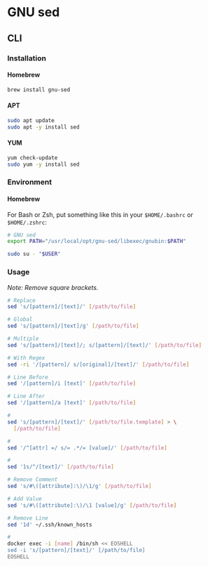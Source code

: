 # GNU sed

## CLI

### Installation

#### Homebrew

```sh
brew install gnu-sed
```

#### APT

```sh
sudo apt update
sudo apt -y install sed
```

#### YUM

```sh
yum check-update
sudo yum -y install sed
```

### Environment

#### Homebrew

For Bash or Zsh, put something like this in your `$HOME/.bashrc` or `$HOME/.zshrc`:

```sh
# GNU sed
export PATH="/usr/local/opt/gnu-sed/libexec/gnubin:$PATH"
```

```sh
sudo su - "$USER"
```

### Usage

*Note: Remove square brackets.*

```sh
# Replace
sed 's/[pattern]/[text]/' [/path/to/file]

# Global
sed 's/[pattern]/[text]/g' [/path/to/file]

# Multiple
sed 's/[pattern]/[text]/; s/[pattern]/[text]/' [/path/to/file]

# With Regex
sed -ri '/[pattern]/ s/[original]/[text]/' [/path/to/file]

# Line Before
sed '/[pattern]/i [text]' [/path/to/file]

# Line After
sed '/[pattern]/a [text]' [/path/to/file]

#
sed 's/[pattern]/[text]/' [/path/to/file.template] > \
  [/path/to/file]

#
sed '/^[attr] =/ s/= .*/= [value]/' [/path/to/file]

#
sed '1s/^/[text]/' [/path/to/file]

# Remove Comment
sed 's/#\([attribute]:\)/\1/g' [/path/to/file]

# Add Value
sed 's/#\([attribute]:\)/\1 [value]/g' [/path/to/file]

# Remove Line
sed '1d' ~/.ssh/known_hosts

#
docker exec -i [name] /bin/sh << EOSHELL
sed -i 's/[pattern]/[text]/' [/path/to/file]
EOSHELL
```
